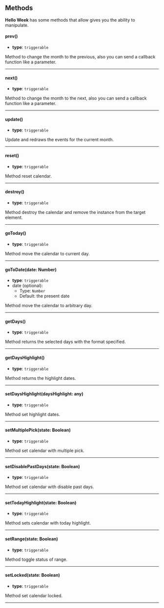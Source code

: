 ## Methods
**Hello Week** has some methods that allow gives you the ability to manipulate.

#### prev()
- **type**: `triggerable`

Method to change the month to the previous, also you can send a callback function like a parameter.

---

#### next()
- **type**: `triggerable`

Method to change the month to the next, also you can send a callback function like a parameter.

---

#### update()
- **type**: `triggerable`

Update and redraws the events for the current month.

---

#### reset()
- **type**: `triggerable`

Method reset calendar.

---

#### destroy()
- **type**: `triggerable`

Method destroy the calendar and remove the instance from the target element.

---

#### goToday()
- **type**: `triggerable`

Method move the calendar to current day.

---

#### goToDate(date: Number)
- **type**: `triggerable`
- date (optional):
  - Type: `Number`
  - Default: the present date

Method move the calendar to arbitrary day.

---


#### getDays()
- **type**: `triggerable`

Method returns the selected days with the format specified.

---

#### getDaysHighlight()
- **type**: `triggerable`

Method returns the highlight dates.

---

#### setDaysHighlight(daysHighlight: any)
- **type**: `triggerable`

Method set highlight dates.

---

#### setMultiplePick(state: Boolean)
- **type**: `triggerable`

Method set calendar with multiple pick.

---

#### setDisablePastDays(state: Boolean)
- **type**: `triggerable`

Method set calendar with disable past days.

---

#### setTodayHighlight(state: Boolean)
- **type**: `triggerable`

Method sets calendar with today highlight.

---

#### setRange(state: Boolean)
- **type**: `triggerable`

Method toggle status of range.

---

#### setLocked(state: Boolean)
- **type**: `triggerable`

Method set calendar locked.

---
